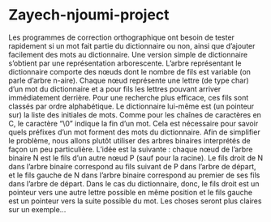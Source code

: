 # Zayech-njoumi-project
Les programmes de correction orthographique ont besoin de tester rapidement si un mot fait partie du dictionnaire ou non, ainsi que d’ajouter facilement des mots au dictionnaire. Une version simple de dictionnaire s’obtient par une représentation arborescente. L’arbre représentant le dictionnaire comporte des nœuds dont le nombre de fils est variable (on parle d’arbre n-aire). Chaque nœud représente une lettre (de type char) d’un mot du dictionnaire et a pour fils les lettres pouvant arriver immédiatement derrière. Pour une recherche plus efficace, ces fils sont classés par ordre alphabétique. Le dictionnaire lui-même est (un pointeur sur) la liste des initiales de mots. Comme pour les chaînes de caractères en C, le caractère “\0” indique la fin d’un mot. Cela est nécessaire pour savoir quels préfixes d’un mot forment des mots du dictionnaire. Afin de simplifier le problème, nous allons plutôt utiliser des arbres binaires interprétés de façon un peu particulière. L’idée est la suivante : chaque nœud de l’arbre binaire N est le fils d’un autre nœud P (sauf pour la racine). Le fils droit de N dans l’arbre binaire correspond au fils suivant de P dans l’arbre de départ, et le fils gauche de N dans l’arbre binaire correspond au premier de ses fils dans l’arbre de départ. Dans le cas du dictionnaire, donc, le fils droit est un pointeur vers une autre lettre possible en même position et le fils gauche est un pointeur vers la suite possible du mot. Les choses seront plus claires sur un exemple...

